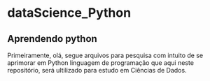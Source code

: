 # dataScience_Python
## Aprendendo python

Primeiramente, olá, segue arquivos para pesquisa com intuito de se aprimorar em Python linguagem de programação que aqui neste repositório,
será ultilizado para estudo em Ciências de Dados.

